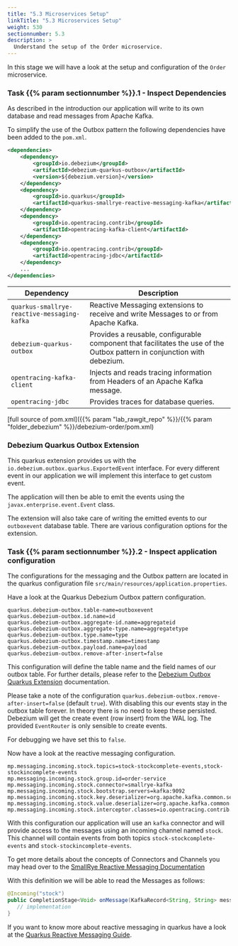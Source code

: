 ```yaml
---
title: "5.3 Microservices Setup"
linkTitle: "5.3 Microservices Setup"
weight: 530
sectionnumber: 5.3
description: >
  Understand the setup of the Order microservice.
---
```


In this stage we will have a look at the setup and configuration of the `Order` microservice.


### Task {{% param sectionnumber %}}.1 - Inspect Dependencies

As described in the introduction our application will write to its own database and read messages from Apache Kafka.

To simplify the use of the Outbox pattern the following dependencies have been added to the `pom.xml`.
```xml
<dependencies>
    <dependency>
        <groupId>io.debezium</groupId>
        <artifactId>debezium-quarkus-outbox</artifactId>
        <version>${debezium.version}</version>
    </dependency>
    <dependency>
        <groupId>io.quarkus</groupId>
        <artifactId>quarkus-smallrye-reactive-messaging-kafka</artifactId>
    </dependency>
    <dependency>
        <groupId>io.opentracing.contrib</groupId>
        <artifactId>opentracing-kafka-client</artifactId>
    </dependency>
    <dependency>
        <groupId>io.opentracing.contrib</groupId>
        <artifactId>opentracing-jdbc</artifactId>
    </dependency>
    ...
</dependencies>
```

Dependency                      | Description
--------------------------------|------
`quarkus-smallrye-reactive-messaging-kafka` | Reactive Messaging extensions to receive and write Messages to or from Apache Kafka.
`debezium-quarkus-outbox`     | Provides a reusable, configurable component that facilitates the use of the Outbox pattern in conjunction with debezium.
`opentracing-kafka-client`  |  Injects and reads tracing information from Headers of an Apache Kafka message.
`opentracing-jdbc`  |  Provides traces for database queries.

[full source of pom.xml]({{% param "lab_rawgit_repo" %}}/{{% param "folder_debezium" %}}/debezium-order/pom.xml)


### Debezium Quarkus Outbox Extension

This quarkus extension provides us with the `io.debezium.outbox.quarkus.ExportedEvent` interface. For every different event in our application we will implement this interface to get custom event.

The application will then be able to emit the events using the `javax.enterprise.event.Event` class.

The extension will also take care of writing the emitted events to our `outboxevent` database table. There are various configuration options for the extension.  


### Task {{% param sectionnumber %}}.2 - Inspect application configuration

The configurations for the messaging and the Outbox pattern are located in the quarkus configuration file `src/main/resources/application.properties`.

Have a look at the Quarkus Debezium Outbox pattern configuration.
```properties
quarkus.debezium-outbox.table-name=outboxevent
quarkus.debezium-outbox.id.name=id
quarkus.debezium-outbox.aggregate-id.name=aggregateid
quarkus.debezium-outbox.aggregate-type.name=aggregatetype
quarkus.debezium-outbox.type.name=type
quarkus.debezium-outbox.timestamp.name=timestamp
quarkus.debezium-outbox.payload.name=payload
quarkus.debezium-outbox.remove-after-insert=false
```

This configuration will define the table name and the field names of our outbox table. For further details, please refer to the [Debezium Outbox Quarkus Extension](https://debezium.io/documentation/reference/integrations/outbox.html#_configuration) documentation.

Please take a note of the configuration `quarkus.debezium-outbox.remove-after-insert=false` (default `true`). With disabling this our events stay in the outbox table forever. In theory there is no need to keep these persisted. Debezium will get the create event (row insert) from the WAL log. The provided `EventRouter` is only sensible to create events.

For debugging we have set this to `false`.

Now have a look at the reactive messaging configuration.
```properties
mp.messaging.incoming.stock.topics=stock-stockcomplete-events,stock-stockincomplete-events
mp.messaging.incoming.stock.group.id=order-service
mp.messaging.incoming.stock.connector=smallrye-kafka
mp.messaging.incoming.stock.bootstrap.servers=kafka:9092
mp.messaging.incoming.stock.key.deserializer=org.apache.kafka.common.serialization.StringDeserializer
mp.messaging.incoming.stock.value.deserializer=org.apache.kafka.common.serialization.StringDeserializer
mp.messaging.incoming.stock.interceptor.classes=io.opentracing.contrib.kafka.TracingConsumerInterceptor
```

With this configuration our application will use an `kafka` connector and will provide access to the messages using an incoming channel named `stock`. This channel will contain events from both topics `stock-stockcomplete-events` and `stock-stockincomplete-events`.

To get more details about the concepts of Connectors and Channels you may head over to the [SmallRye Reactive Messaging Documentation](https://smallrye.io/smallrye-reactive-messaging/smallrye-reactive-messaging/2.7/concepts.html)

With this definition we will be able to read the Messages as follows:
```java
@Incoming("stock")
public CompletionStage<Void> onMessage(KafkaRecord<String, String> message) {
   // implementation
}
```

If you want to know more about reactive messaging in quarkus have a look at the [Quarkus Reactive Messaging Guide](https://quarkus.io/guides/kafka).
